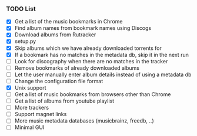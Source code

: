 ### TODO List

- [x] Get a list of the music bookmarks in Chrome
- [x] Find album names from bookmark names using Discogs
- [x] Download albums from Rutracker
- [x] setup.py
- [x] Skip albums which we have already downloaded torrents for
- [x] If a bookmark has no matches in the metadata db, skip it in the next run
- [ ] Look for discography when there are no matches in the tracker
- [ ] Remove bookmarks of already downloaded albums
- [ ] Let the user manually enter album details instead of using a metadata db
- [ ] Change the configuration file format
- [x] Unix support
- [ ] Get a list of music bookmarks from browsers other than Chrome
- [ ] Get a list of albums from youtube playlist
- [ ] More trackers
- [ ] Support magnet links
- [ ] More music metadata databases (musicbrainz, freedb, ..)
- [ ] Minimal GUI